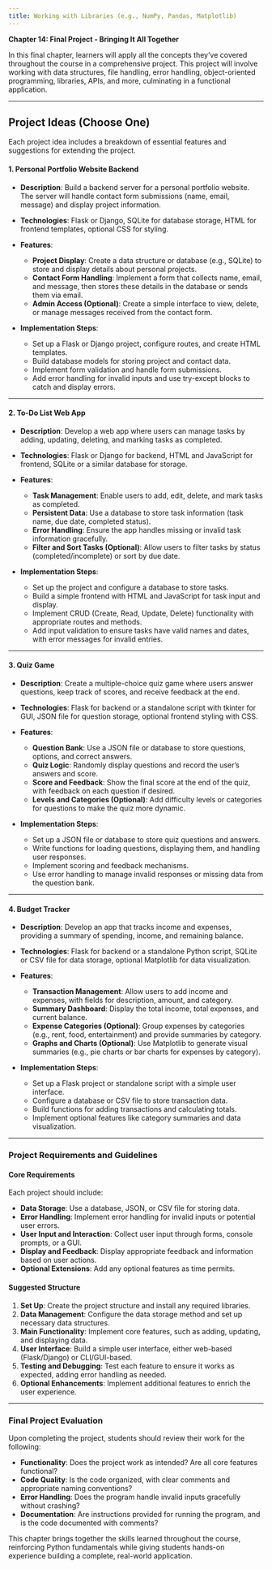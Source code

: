 ```yaml
---
title: Working with Libraries (e.g., NumPy, Pandas, Matplotlib)
---
```

**Chapter 14: Final Project - Bringing It All Together**

In this final chapter, learners will apply all the concepts they’ve covered throughout the course in a comprehensive project. This project will involve working with data structures, file handling, error handling, object-oriented programming, libraries, APIs, and more, culminating in a functional application. 

---

<h2 class="workshop-title">Project Ideas (Choose One)</h2>
<div class="workshop-container">

Each project idea includes a breakdown of essential features and suggestions for extending the project.

#### 1. **Personal Portfolio Website Backend**

   - **Description**: Build a backend server for a personal portfolio website. The server will handle contact form submissions (name, email, message) and display project information.
   - **Technologies**: Flask or Django, SQLite for database storage, HTML for frontend templates, optional CSS for styling.
   
   - **Features**:
      - **Project Display**: Create a data structure or database (e.g., SQLite) to store and display details about personal projects.
      - **Contact Form Handling**: Implement a form that collects name, email, and message, then stores these details in the database or sends them via email.
      - **Admin Access (Optional)**: Create a simple interface to view, delete, or manage messages received from the contact form.
   
   - **Implementation Steps**:
      - Set up a Flask or Django project, configure routes, and create HTML templates.
      - Build database models for storing project and contact data.
      - Implement form validation and handle form submissions.
      - Add error handling for invalid inputs and use try-except blocks to catch and display errors.

---

#### 2. **To-Do List Web App**

   - **Description**: Develop a web app where users can manage tasks by adding, updating, deleting, and marking tasks as completed.
   - **Technologies**: Flask or Django for backend, HTML and JavaScript for frontend, SQLite or a similar database for storage.
   
   - **Features**:
      - **Task Management**: Enable users to add, edit, delete, and mark tasks as completed.
      - **Persistent Data**: Use a database to store task information (task name, due date, completed status).
      - **Error Handling**: Ensure the app handles missing or invalid task information gracefully.
      - **Filter and Sort Tasks (Optional)**: Allow users to filter tasks by status (completed/incomplete) or sort by due date.
   
   - **Implementation Steps**:
      - Set up the project and configure a database to store tasks.
      - Build a simple frontend with HTML and JavaScript for task input and display.
      - Implement CRUD (Create, Read, Update, Delete) functionality with appropriate routes and methods.
      - Add input validation to ensure tasks have valid names and dates, with error messages for invalid entries.

---

#### 3. **Quiz Game**

   - **Description**: Create a multiple-choice quiz game where users answer questions, keep track of scores, and receive feedback at the end.
   - **Technologies**: Flask for backend or a standalone script with tkinter for GUI, JSON file for question storage, optional frontend styling with CSS.
   
   - **Features**:
      - **Question Bank**: Use a JSON file or database to store questions, options, and correct answers.
      - **Quiz Logic**: Randomly display questions and record the user’s answers and score.
      - **Score and Feedback**: Show the final score at the end of the quiz, with feedback on each question if desired.
      - **Levels and Categories (Optional)**: Add difficulty levels or categories for questions to make the quiz more dynamic.
   
   - **Implementation Steps**:
      - Set up a JSON file or database to store quiz questions and answers.
      - Write functions for loading questions, displaying them, and handling user responses.
      - Implement scoring and feedback mechanisms.
      - Use error handling to manage invalid responses or missing data from the question bank.

---

#### 4. **Budget Tracker**

   - **Description**: Develop an app that tracks income and expenses, providing a summary of spending, income, and remaining balance.
   - **Technologies**: Flask for backend or a standalone Python script, SQLite or CSV file for data storage, optional Matplotlib for data visualization.
   
   - **Features**:
      - **Transaction Management**: Allow users to add income and expenses, with fields for description, amount, and category.
      - **Summary Dashboard**: Display the total income, total expenses, and current balance.
      - **Expense Categories (Optional)**: Group expenses by categories (e.g., rent, food, entertainment) and provide summaries by category.
      - **Graphs and Charts (Optional)**: Use Matplotlib to generate visual summaries (e.g., pie charts or bar charts for expenses by category).
   
   - **Implementation Steps**:
      - Set up a Flask project or standalone script with a simple user interface.
      - Configure a database or CSV file to store transaction data.
      - Build functions for adding transactions and calculating totals.
      - Implement optional features like category summaries and data visualization.

---

### Project Requirements and Guidelines

#### Core Requirements
Each project should include:
- **Data Storage**: Use a database, JSON, or CSV file for storing data.
- **Error Handling**: Implement error handling for invalid inputs or potential user errors.
- **User Input and Interaction**: Collect user input through forms, console prompts, or a GUI.
- **Display and Feedback**: Display appropriate feedback and information based on user actions.
- **Optional Extensions**: Add any optional features as time permits.

#### Suggested Structure
1. **Set Up**: Create the project structure and install any required libraries.
2. **Data Management**: Configure the data storage method and set up necessary data structures.
3. **Main Functionality**: Implement core features, such as adding, updating, and displaying data.
4. **User Interface**: Build a simple user interface, either web-based (Flask/Django) or CLI/GUI-based.
5. **Testing and Debugging**: Test each feature to ensure it works as expected, adding error handling as needed.
6. **Optional Enhancements**: Implement additional features to enrich the user experience.

---

### Final Project Evaluation

Upon completing the project, students should review their work for the following:
- **Functionality**: Does the project work as intended? Are all core features functional?
- **Code Quality**: Is the code organized, with clear comments and appropriate naming conventions?
- **Error Handling**: Does the program handle invalid inputs gracefully without crashing?
- **Documentation**: Are instructions provided for running the program, and is the code documented with comments?

This chapter brings together the skills learned throughout the course, reinforcing Python fundamentals while giving students hands-on experience building a complete, real-world application.

</div>

<script>
  import ChapterNavigation from '$lib/components/ChapterNavigation.svelte';
</script>

<ChapterNavigation 
    prevHref="/learn/python/ch13" 
    nextHref="/learn/practice"
  />